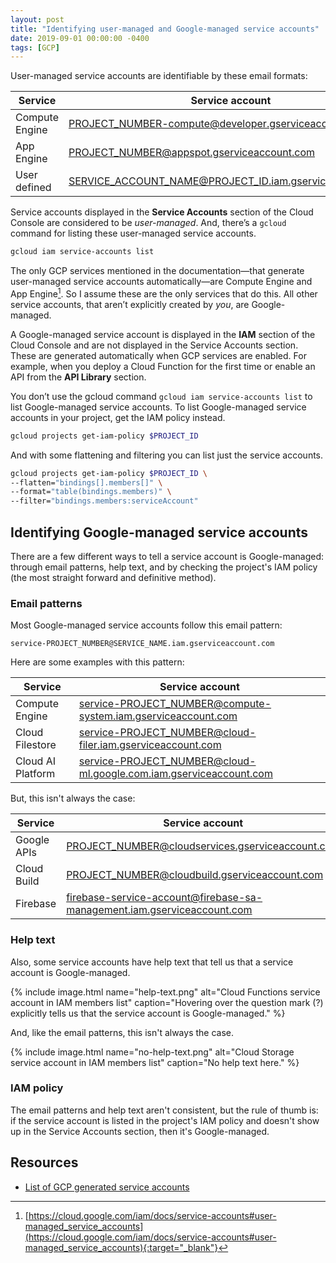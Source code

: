 ```yaml
---
layout: post
title: "Identifying user-managed and Google-managed service accounts"
date: 2019-09-01 00:00:00 -0400
tags: [GCP]
---
```



User-managed service accounts are identifiable by these email formats:

| Service | Service account |
|-|-|
| Compute Engine | PROJECT_NUMBER-compute@developer.gserviceaccount.com |
| App Engine | PROJECT_NUMBER@appspot.gserviceaccount.com |
| User defined | SERVICE_ACCOUNT_NAME@PROJECT_ID.iam.gserviceaccount.com |

Service accounts displayed in the **Service Accounts** section of the Cloud Console are considered to be _user-managed_. And, there’s a `gcloud` command for listing these user-managed service accounts.

```bash
gcloud iam service-accounts list
```

The only GCP services mentioned in the documentation—that generate user-managed service accounts automatically—are Compute Engine and App Engine[^1]. So I assume these are the only services that do this. All other service accounts, that aren’t explicitly created by _you_, are Google-managed.

A Google-managed service account is displayed in the **IAM** section of the Cloud Console and are not displayed in the Service Accounts section. These are generated automatically when GCP services are enabled. For example, when you deploy a Cloud Function for the first time or enable an API from the **API Library** section.

You don’t use the gcloud command `gcloud iam service-accounts list` to list Google-managed service accounts. To list Google-managed service accounts in your project, get the IAM policy instead.

```bash
gcloud projects get-iam-policy $PROJECT_ID
```

And with some flattening and filtering you can list just the service accounts.

```bash
gcloud projects get-iam-policy $PROJECT_ID \
--flatten="bindings[].members[]" \
--format="table(bindings.members)" \
--filter="bindings.members:serviceAccount"
```

## Identifying Google-managed service accounts

There are a few different ways to tell a service account is Google-managed: through email patterns, help text, and by checking the project's IAM policy (the most straight forward and definitive method). 

### Email patterns

Most Google-managed service accounts follow this email pattern:

```
service-PROJECT_NUMBER@SERVICE_NAME.iam.gserviceaccount.com
```

Here are some examples with this pattern:

| Service | Service account |
|-|-|
| Compute Engine | service-PROJECT_NUMBER@compute-system.iam.gserviceaccount.com |
| Cloud Filestore | service-PROJECT_NUMBER@cloud-filer.iam.gserviceaccount.com |
| Cloud AI Platform | service-PROJECT_NUMBER@cloud-ml.google.com.iam.gserviceaccount.com |

But, this isn't always the case:

| Service | Service account |
|-|-|
| Google APIs | PROJECT_NUMBER@cloudservices.gserviceaccount.com |
| Cloud Build |  PROJECT_NUMBER@cloudbuild.gserviceaccount.com |
| Firebase | firebase-service-account@firebase-sa-management.iam.gserviceaccount.com |

### Help text

Also, some service accounts have help text that tell us that a service account is Google-managed.

{% include image.html name="help-text.png" alt="Cloud Functions service account in IAM members list" caption="Hovering over the question mark (?) explicitly tells us that the service account is Google-managed." %}

And, like the email patterns, this isn't always the case.

{% include image.html name="no-help-text.png" alt="Cloud Storage service account in IAM members list" caption="No help text here." %}

### IAM policy

The email patterns and help text aren't consistent, but the rule of thumb is: if the service account is listed in the project's IAM policy and doesn't show up in the Service Accounts section, then it's Google-managed.

## Resources

- [List of GCP generated service accounts](https://github.com/lewisrodgers/google-managed-service-accounts)


[^1]: [https://cloud.google.com/iam/docs/service-accounts#user-managed_service_accounts](https://cloud.google.com/iam/docs/service-accounts#user-managed_service_accounts){:target="_blank"}
